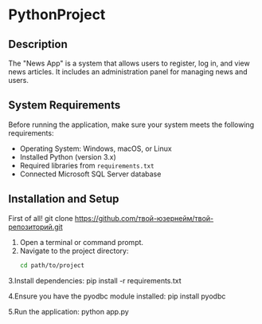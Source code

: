 # PythonProject

## Description
The "News App" is a system that allows users to register, log in, and view news articles. It includes an administration panel for managing news and users.

## System Requirements
Before running the application, make sure your system meets the following requirements:  
- Operating System: Windows, macOS, or Linux  
- Installed Python (version 3.x)  
- Required libraries from `requirements.txt`  
- Connected Microsoft SQL Server database  

## Installation and Setup
First of all!
git clone https://github.com/твой-юзернейм/твой-репозиторий.git

1. Open a terminal or command prompt.  
2. Navigate to the project directory:  
   ```sh
   cd path/to/project
3.Install dependencies:
pip install -r requirements.txt

4.Ensure you have the pyodbc module installed:
pip install pyodbc

5.Run the application:
python app.py

